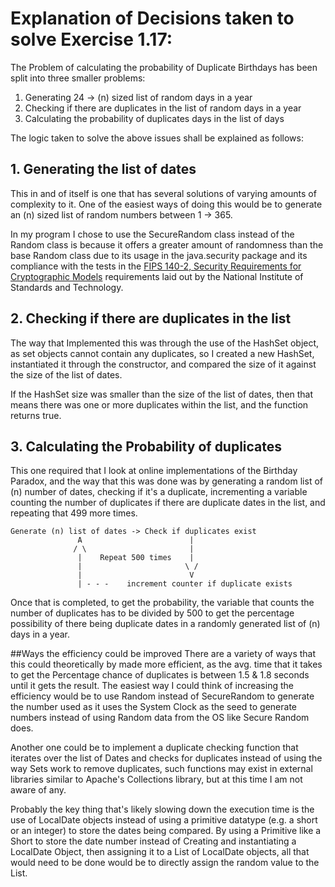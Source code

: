 # Explanation of Decisions taken to solve Exercise 1.17:

The Problem of calculating the probability of Duplicate Birthdays has been
split into three smaller problems:

1. Generating 24 -> (n) sized list of random days in a year
2. Checking if there are duplicates in the list of random days in a year
3. Calculating the probability of duplicates days in the list of days

The logic taken to solve the above issues shall be explained as follows:

## 1. Generating the list of dates
This in and of itself is one that has several solutions of varying amounts
of complexity to it. One of the easiest ways of doing this would be to 
generate an (n) sized list of random numbers between 1 -> 365.

In my program I chose to use the SecureRandom class instead of the Random
class is because it offers a greater amount of randomness than the base
Random class due to its usage in the java.security package and its 
compliance with the tests in the [FIPS 140-2, Security Requirements for 
Cryptographic Models](https://csrc.nist.gov/publications/detail/fips/140/2/final)
requirements laid out by the National Institute of Standards and Technology.


## 2. Checking if there are duplicates in the list
The way that Implemented this was through the use of the HashSet object, as set
objects cannot contain any duplicates, so I created a new HashSet, instantiated it
through the constructor, and compared the size of it against the size of the list of
dates. 

If the HashSet size was smaller than the size of the list of dates, then that means
there was one or more duplicates within the list, and the function returns
true. 


## 3. Calculating the Probability of duplicates
This one required that I look at online implementations of the Birthday Paradox,
and the way that this was done was by generating a random list of (n) number of 
dates, checking if it's a duplicate, incrementing a variable counting the number of
duplicates if there are duplicate dates in the list, and repeating that 499 more
times.

```
Generate (n) list of dates -> Check if duplicates exist
               A                        |
              / \                       |
               |    Repeat 500 times    |
               |                       \ /
               |                        V
               | - - -    increment counter if duplicate exists
```

Once that is completed, to get the probability, the variable that counts the number
of duplicates has to be divided by 500 to get the percentage possibility of there
being duplicate dates in a randomly generated list of (n) days in a year.


##Ways the efficiency could be improved
There are a variety of ways that this could theoretically by made more efficient, as the avg.
time that it takes to get the Percentage chance of duplicates is between 1.5 & 1.8 seconds 
until it gets the result. The easiest way I could think of increasing the efficiency would be
to use Random instead of SecureRandom to generate the number used as it uses the System Clock 
as the seed to generate numbers instead of using Random data from the OS like Secure Random
does.

Another one could be to implement a duplicate checking function that iterates over the list 
of Dates and checks for duplicates instead of using the way Sets work to remove duplicates, 
such functions may exist in external libraries similar to Apache's Collections library, but
at this time I am not aware of any.

Probably the key thing that's likely slowing down the execution time is the use of LocalDate 
objects instead of using a primitive datatype (e.g. a short or an integer) to store the dates
being compared. By using a Primitive like a Short to store the date number instead of Creating 
and instantiating a LocalDate Object, then assigning it to a List of LocalDate objects, all 
that would need to be done would be to directly assign the random value to the List.
